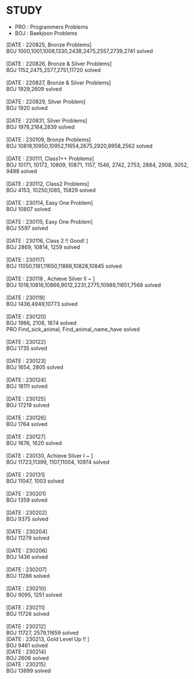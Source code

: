 # STUDY
* PRO : Programmers Problems
* BOJ : Baekjoon Problems

[DATE : 220825, Bronze Problems]<br>
BOJ 1000,1001,1008,1330,2438,2475,2557,2739,2741 solved <br>
<br>
[DATE : 220826, Bronze & Silver Problems]<br>
BOJ 1152,2475,2577,2751,11720 solved <br>
<br>
[DATE : 220827, Bronze & Silver Problems]<br>
BOJ 1929,2609 solved <br>
<br>
[DATE : 220829, Silver Problem] <br>
BOJ 1920 solved <br>
<br>
[DATE : 220831, Silver Problems] <br>
BOJ 1978,2164,2839 solved<br>
<br>
[DATE : 230109, Bronze Problems] <br>
BOJ 10818,10950,10952,11654,2675,2920,8958,2562 solved<br>
<br>
[DATE : 230111, Class1++ Problems] <br>
BOJ 10171, 10172, 10809, 10871, 1157, 1546, 2742, 2753, 2884, 2908, 3052, 9498 solved<br>
<br>
[DATE : 230112, Class2 Problems] <br>
BOJ 4153, 10250,1085, 15829 solved <br>
<br>
[DATE : 230114, Easy One Problem] <br>
BOJ 10807 solved <br>
<br>
[DATE : 230115, Easy One Problem] <br>
BOJ 5597 solved <br>
<br>
[DATE : 230116, Class 2 !! Good! ] <br>
BOJ 2869, 10814, 1259 solved <br>
<br>
[DATE : 230117] <br>
BOJ 11050,1181,11650,11866,10828,10845 solved <br>
<br>
[DATE : 230118 , Achieve Silver II ~ ] <br>
BOJ 1018,10816,10866,9012,2231,2775,10989,11651,7568 solved <br>
<br>
[DATE : 230119] <br>
BOJ 1436,4949,10773 solved <br>
<br>
[DATE : 230120] <br>
BOJ 1966, 2108, 1874 solved <br>
PRO Find_sick_animal, Find_animal_name_have solved <br>
<br>
[DATE : 230122] <br>
BOJ 1735 solved <br>
<br>
[DATE : 230123] <br>
BOJ 1654, 2805 solved <br>
<br>
[DATE : 230124] <br>
BOJ 18111 solved <br>
<br>
[DATE : 230125] <br>
BOJ 17219 solved <br>
<br>
[DATE : 230126] <br>
BOJ 1764 solved <br>
<br>
[DATE : 230127] <br>
BOJ 1676, 1620 solved <br>
<br>
[DATE : 230130, Achieve Silver I ~ ] <br>
BOJ 11723,11399, 1107,11004, 10974 solved <br>
<br>
[DATE : 230131] <br>
BOJ 11047, 1003 solved <br>
<br>
[DATE : 230201] <br>
BOJ 1359 solved <br>
<br>
[DATE : 230202] <br>
BOJ 9375 solved <br>
<br>
[DATE : 230204] <br>
BOJ 11279 solved <br>
<br>
[DATE : 230206] <br>
BOJ 1436 solved <br>
<br>
[DATE : 230207] <br>
BOJ 11286 solved <br>
<br>
[DATE : 230210] <br>
BOJ 9095, 1251 solved <br>
<br>
[DATE : 230211] <br>
BOJ 11726 solved <br>
<br>
[DATE : 230212] <br>
BOJ 11727, 2579,11659 solved <br>
[DATE : 230213, Gold Level Up !! ] <br>
BOJ 9461 solved <br>
[DATE : 230214] <br>
BOJ 2606 solved <br>
[DATE : 230215] <br>
BOJ 13699 solved <br>
